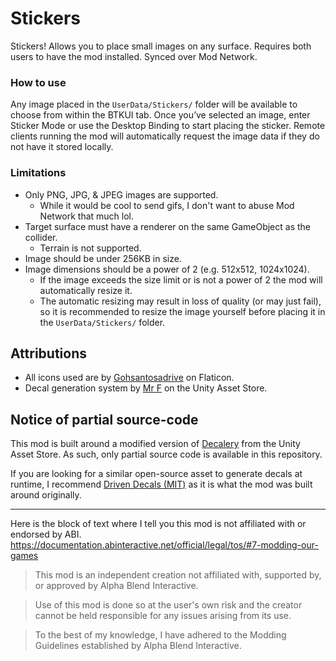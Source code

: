 # Stickers

Stickers! Allows you to place small images on any surface. Requires both users to have the mod installed. Synced over Mod Network.

### How to use
Any image placed in the `UserData/Stickers/` folder will be available to choose from within the BTKUI tab. Once you’ve selected an image, enter Sticker Mode or use the Desktop Binding to start placing the sticker. Remote clients running the mod will automatically request the image data if they do not have it stored locally.

### Limitations
- Only PNG, JPG, & JPEG images are supported.
  - While it would be cool to send gifs, I don't want to abuse Mod Network that much lol.
- Target surface must have a renderer on the same GameObject as the collider.
  - Terrain is not supported.
- Image should be under 256KB in size.
- Image dimensions should be a power of 2 (e.g. 512x512, 1024x1024).
  - If the image exceeds the size limit or is not a power of 2 the mod will automatically resize it.
  - The automatic resizing may result in loss of quality (or may just fail), so it is recommended to resize the image yourself before placing it in the `UserData/Stickers/` folder.

## Attributions
- All icons used are by [Gohsantosadrive](<https://www.flaticon.com/authors/gohsantosadrive>) on Flaticon.
- Decal generation system by [Mr F](<https://assetstore.unity.com/publishers/37453>) on the Unity Asset Store.

## Notice of partial source-code
This mod is built around a modified version of [Decalery](<https://assetstore.unity.com/packages/tools/level-design/decalery-293468>) from the Unity Asset Store. As such, only partial source code is available in this repository.

If you are looking for a similar open-source asset to generate decals at runtime, I recommend [Driven Decals (MIT)](<https://github.com/Anatta336/driven-decals>) as it is what the mod was built around originally.

---

Here is the block of text where I tell you this mod is not affiliated with or endorsed by ABI. 
https://documentation.abinteractive.net/official/legal/tos/#7-modding-our-games

> This mod is an independent creation not affiliated with, supported by, or approved by Alpha Blend Interactive. 

> Use of this mod is done so at the user's own risk and the creator cannot be held responsible for any issues arising from its use.

> To the best of my knowledge, I have adhered to the Modding Guidelines established by Alpha Blend Interactive.
